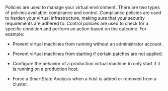 Policies are used to manage your virtual environment. There are two
types of policies available: compliance and control. Compliance policies
are used to harden your virtual infrastructure, making sure that your
security requirements are adhered to. Control policies are used to check
for a specific condition and perform an action based on the outcome. For
example:

  - Prevent virtual machines from running without an administrator
    account.

  - Prevent virtual machines from starting if certain patches are not
    applied.

  - Configure the behavior of a production virtual machine to only start
    if it is running on a production host.

  - Force a SmartState Analysis when a host is added or removed from a
    cluster.
